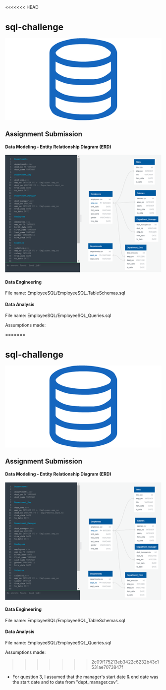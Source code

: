 <<<<<<< HEAD
# sql-challenge

![sql.png](sql.png)

Assignment Submission
-

#### Data Modeling - Entity Relationship Diagram (ERD)

![EmployeeSQL_ERD.png](EmployeeSQL/EmployeeSQL_ERD.png)

#### Data Engineering

File name: EmployeeSQL/EmployeeSQL_TableSchemas.sql

#### Data Analysis

File name: EmployeeSQL/EmployeeSQL_Queries.sql

Assumptions made:

=======
# sql-challenge

![sql.png](sql.png)

Assignment Submission
-

#### Data Modeling - Entity Relationship Diagram (ERD)

![EmployeeSQL_ERD.png](EmployeeSQL/EmployeeSQL_ERD.png)

#### Data Engineering

File name: EmployeeSQL/EmployeeSQL_TableSchemas.sql

#### Data Analysis

File name: EmployeeSQL/EmployeeSQL_Queries.sql

Assumptions made:

>>>>>>> 2c09f175213eb3422c6232b43c1531ae7073847f
- For question 3, I assumed that the manager's start date & end date was the start date and to date from "dept_manager.csv".